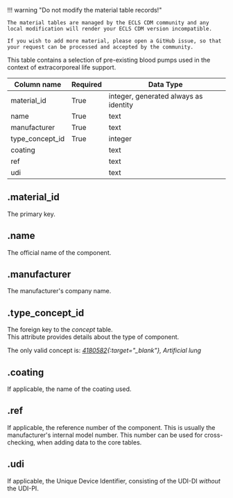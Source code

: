 !!! warning "Do not modify the material table records!"

    The material tables are managed by the ECLS CDM community and any
    local modification will render your ECLS CDM version incompatible.

    If you wish to add more material, please open a GitHub issue, so that
    your request can be processed and accepted by the community.

This table contains a selection of pre-existing blood pumps used in the
context of extracorporeal life support.

| Column name     | Required | Data Type                             |
| --------------- | -------- | ------------------------------------- |
| material_id     | True     | integer, generated always as identity |
| name            | True     | text                                  |
| manufacturer    | True     | text                                  |
| type_concept_id | True     | integer                               |
| coating         |          | text                                  |
| ref             |          | text                                  |
| udi             |          | text                                  |

## .material_id

The primary key.

## .name

The official name of the component.

## .manufacturer

The manufacturer's company name.

## .type_concept_id

The foreign key to the _concept_ table. <br>
This attribute provides details about the type of component.

The only valid concept is: _[4180582](https://athena.ohdsi.org/search-terms/terms/4180582){:target="\_blank"}, Artificial lung_

## .coating

If applicable, the name of the coating used.

## .ref

If applicable, the reference number of the component. This is usually
the manufacturer's internal model number. This number can be used for cross-
checking, when adding data to the core tables.

## .udi

If applicable, the Unique Device Identifier, consisting of the UDI-DI
_without_ the UDI-PI.
